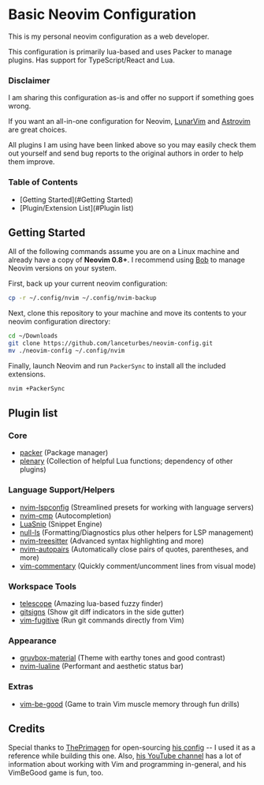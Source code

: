 # Basic Neovim Configuration

This is my personal neovim configuration as a web developer.

This configuration is primarily lua-based and uses Packer to manage plugins. Has support for TypeScript/React and Lua.

### Disclaimer

I am sharing this configuration as-is and offer no support if something goes wrong. 

If you want an all-in-one configuration for Neovim, [LunarVim](https://www.lunarvim.org/) and [Astrovim](https://github.com/AstroNvim/AstroNvim) are great choices.

All plugins I am using have been linked above so you may easily check them out yourself and send bug reports to the original authors in order to help them improve.

### Table of Contents

- [Getting Started](#Getting Started)
- [Plugin/Extension List](#Plugin list)

## Getting Started

All of the following commands assume you are on a Linux machine and already have a copy of **Neovim 0.8+**. I recommend using [Bob](https://github.com/MordechaiHadad/bob) to manage Neovim versions on your system.

First, back up your current neovim configuration:

```bash
cp -r ~/.config/nvim ~/.config/nvim-backup
```

Next, clone this repository to your machine and move its contents to your neovim configuration directory:

```bash
cd ~/Downloads
git clone https://github.com/lanceturbes/neovim-config.git
mv ./neovim-config ~/.config/nvim
```

Finally, launch Neovim and run `PackerSync` to install all the included extensions.

```bash
nvim +PackerSync
```

## Plugin list

### Core

- [packer](https://github.com/wbthomason/packer.nvim) (Package manager)
- [plenary](https://github.com/nvim-lua/plenary.nvim) (Collection of helpful Lua functions; dependency of other plugins)

### Language Support/Helpers

- [nvim-lspconfig](https://github.com/neovim/nvim-lspconfig) (Streamlined presets for working with language servers)
- [nvim-cmp](https://github.com/hrsh7th/nvim-cmp) (Autocompletion)
- [LuaSnip](https://github.com/L3MON4D3/LuaSnip) (Snippet Engine)
- [null-ls](https://github.com/jose-elias-alvarez/null-ls.nvim) (Formatting/Diagnostics plus other helpers for LSP management)
- [nvim-treesitter](https://github.com/nvim-treesitter/nvim-treesitter) (Advanced syntax highlighting and more)
- [nvim-autopairs](https://github.com/windwp/nvim-autopairs) (Automatically close pairs of quotes, parentheses, and more)
- [vim-commentary](https://github.com/tpope/vim-commentary) (Quickly comment/uncomment lines from visual mode)

### Workspace Tools

- [telescope](https://github.com/nvim-telescope/telescope.nvim) (Amazing lua-based fuzzy finder)
- [gitsigns](https://github.com/lewis6991/gitsigns.nvim) (Show git diff indicators in the side gutter)
- [vim-fugitive](https://github.com/tpope/vim-fugitive) (Run git commands directly from Vim)

### Appearance

- [gruvbox-material](https://github.com/sainnhe/gruvbox-material) (Theme with earthy tones and good contrast)
- [nvim-lualine](https://github.com/nvim-lualine/lualine.nvim) (Performant and aesthetic status bar)

### Extras

- [vim-be-good](https://github.com/ThePrimeagen/vim-be-good) (Game to train Vim muscle memory through fun drills)

## Credits

Special thanks to [ThePrimagen](https://github.com/ThePrimeagen) for open-sourcing [his config](https://github.com/ThePrimeagen/.dotfiles/tree/master/nvim/.config/nvim) -- I used it as a reference while building this one. Also, [his YouTube channel](https://www.youtube.com/c/ThePrimeagen) has a lot of information about working with Vim and programming in-general, and his VimBeGood game is fun, too.
